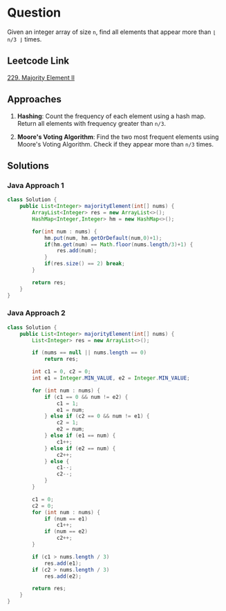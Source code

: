 # Question

Given an integer array of size `n`, find all elements that appear more than `⌊ n/3 ⌋` times.

## Leetcode Link

[229. Majority Element II](https://leetcode.com/problems/majority-element-ii/)

## Approaches

1. **Hashing**: Count the frequency of each element using a hash map. Return all elements with frequency greater than `n/3`.

2. **Moore's Voting Algorithm**: Find the two most frequent elements using Moore's Voting Algorithm. Check if they appear more than `n/3` times.

## Solutions

### Java Approach 1

```java
class Solution {
    public List<Integer> majorityElement(int[] nums) {
        ArrayList<Integer> res = new ArrayList<>();
        HashMap<Integer,Integer> hm = new HashMap<>();

        for(int num : nums) {
            hm.put(num, hm.getOrDefault(num,0)+1);
            if(hm.get(num) == Math.floor(nums.length/3)+1) {
                res.add(num);
            }
            if(res.size() == 2) break;
        }

        return res;
    }
}
```

### Java Approach 2

```java
class Solution {
    public List<Integer> majorityElement(int[] nums) {
        List<Integer> res = new ArrayList<>();

        if (nums == null || nums.length == 0)
            return res;

        int c1 = 0, c2 = 0;
        int e1 = Integer.MIN_VALUE, e2 = Integer.MIN_VALUE;

        for (int num : nums) {
            if (c1 == 0 && num != e2) {
                c1 = 1;
                e1 = num;
            } else if (c2 == 0 && num != e1) {
                c2 = 1;
                e2 = num;
            } else if (e1 == num) {
                c1++;
            } else if (e2 == num) {
                c2++;
            } else {
                c1--;
                c2--;
            }
        }

        c1 = 0;
        c2 = 0;
        for (int num : nums) {
            if (num == e1)
                c1++;
            if (num == e2)
                c2++;
        }

        if (c1 > nums.length / 3)
            res.add(e1);
        if (c2 > nums.length / 3)
            res.add(e2);

        return res;
    }
}
```
